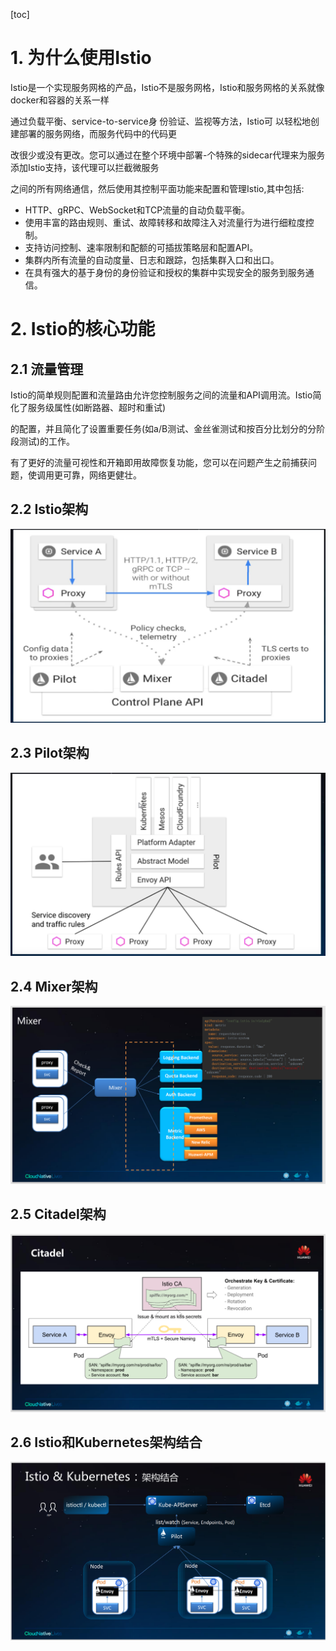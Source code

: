 [toc]



# 1. 为什么使用Istio

Istio是一个实现服务网格的产品，Istio不是服务网格，Istio和服务网格的关系就像docker和容器的关系一样

通过负载平衡、service-to-service身 份验证、监视等方法，Istio可 以轻松地创建部署的服务网络，而服务代码中的代码更

改很少或没有更改。您可以通过在整个环境中部署-个特殊的sidecar代理来为服务添加Istio支持，该代理可以拦截微服务

之间的所有网络通信，然后使用其控制平面功能来配置和管理Istio,其中包括:

*   HTTP、gRPC、WebSocket和TCP流量的自动负载平衡。
*   使用丰富的路由规则、重试、故障转移和故障注入对流量行为进行细粒度控制。
*   支持访问控制、速率限制和配额的可插拔策略层和配置API。
*   集群内所有流量的自动度量、日志和跟踪，包括集群入口和出口。
*   在具有强大的基于身份的身份验证和授权的集群中实现安全的服务到服务通信。



# 2. Istio的核心功能



## 2.1 流量管理

Istio的简单规则配置和流量路由允许您控制服务之间的流量和API调用流。Istio简化了服务级属性(如断路器、超时和重试)

的配置，并且简化了设置重要任务(如a/B测试、金丝雀测试和按百分比划分的分阶段测试)的工作。

有了更好的流量可视性和开箱即用故障恢复功能，您可以在问题产生之前捕获问题，使调用更可靠，网络更健壮。



## 2.2 Istio架构

![image-20220529201628184](.图片存放/image-20220529201628184.png)



## 2.3 Pilot架构



![image-20220529201900480](.图片存放/image-20220529201900480.png)



## 2.4 Mixer架构

![image-20220529202042706](.图片存放/image-20220529202042706.png)





## 2.5 Citadel架构

![image-20220529202112569](.图片存放/image-20220529202112569.png)





## 2.6 Istio和Kubernetes架构结合

![image-20220529202141500](.图片存放/image-20220529202141500.png)